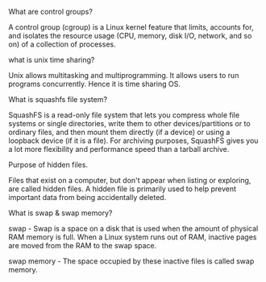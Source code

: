 What are control groups?


A control group (cgroup) is a Linux kernel feature that limits, accounts for, and isolates the resource usage (CPU, memory, disk I/O, network, and so on) of a collection of processes.

what is unix time sharing?

Unix allows multitasking and multiprogramming. It allows users to run programs concurrently. Hence it is time sharing OS.

What is squashfs file system?

SquashFS is a read-only file system that lets you compress whole file systems or single directories, write them to other devices/partitions or to ordinary files, and then mount them directly (if a device) or using a loopback device (if it is a file). For archiving purposes, SquashFS gives you a lot more flexibility and performance speed than a tarball archive.

Purpose of hidden files.

Files that exist on a computer, but don't appear when listing or exploring, are called hidden files. A hidden file is primarily used to help prevent important data from being accidentally deleted.

What is swap & swap memory?

swap - Swap is a space on a disk that is used when the amount of physical RAM memory is full. When a Linux system runs out of RAM, inactive pages are moved from the RAM to the swap space.

swap memory - The space occupied by these inactive files is called swap memory.

